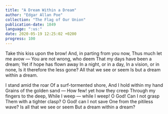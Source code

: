```yaml
---
title: "A Dream Within a Dream"
author: "Edgar Allan Poe"
collection: "The Flag of Our Union"
publication-date: 1849
language: ":us:"
date: 2020-05-19 12:25:02 +0200
progress: 100
---
```

Take this kiss upon the brow!
And, in parting from you now,
Thus much let me avow —
You are not wrong, who deem
That my days have been a dream;
Yet if hope has flown away
In a night, or in a day,
In a vision, or in none,
Is it therefore the less gone?
All that we see or seem
Is but a dream within a dream.

I stand amid the roar
Of a surf-tormented shore,
And I hold within my hand
Grains of the golden sand —
How few! yet how they creep
Through my fingers to the deep,
While I weep — while I weep!
O God! Can I not grasp
Them with a tighter clasp?
O God! can I not save
One from the pitiless wave?
Is all that we see or seem
But a dream within a dream?
